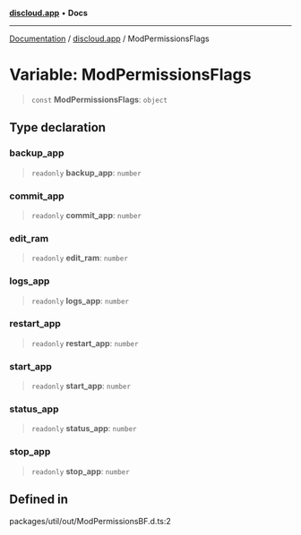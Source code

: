 [**discloud.app**](../README.md) • **Docs**

***

[Documentation](../../packages.md) / [discloud.app](../README.md) / ModPermissionsFlags

# Variable: ModPermissionsFlags

> `const` **ModPermissionsFlags**: `object`

## Type declaration

### backup\_app

> `readonly` **backup\_app**: `number`

### commit\_app

> `readonly` **commit\_app**: `number`

### edit\_ram

> `readonly` **edit\_ram**: `number`

### logs\_app

> `readonly` **logs\_app**: `number`

### restart\_app

> `readonly` **restart\_app**: `number`

### start\_app

> `readonly` **start\_app**: `number`

### status\_app

> `readonly` **status\_app**: `number`

### stop\_app

> `readonly` **stop\_app**: `number`

## Defined in

packages/util/out/ModPermissionsBF.d.ts:2
